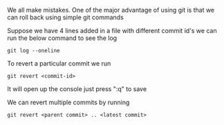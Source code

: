 We all make mistakes. One of the major advantage of using git is that we can roll back using simple git commands

Suppose we have 4 lines added in a file with different commit id's we can run the below command to see the log
```
git log --oneline
```
To revert a particular commit we run 
```
git revert <commit-id>
```
It will open up the console just press ":q" to save

We can revert multiple commits by running
```
git revert <parent commit> .. <latest commit>
```
